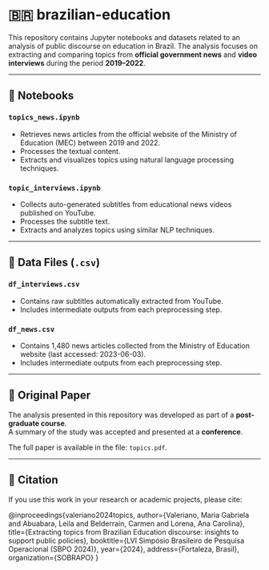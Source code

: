 # 🇧🇷 brazilian-education

This repository contains Jupyter notebooks and datasets related to an analysis of public discourse on education in Brazil. The analysis focuses on extracting and comparing topics from **official government news** and **video interviews** during the period **2019–2022**.

---

## 📒 Notebooks

### `topics_news.ipynb`

- Retrieves news articles from the official website of the Ministry of Education (MEC) between 2019 and 2022.
- Processes the textual content.
- Extracts and visualizes topics using natural language processing techniques.

### `topic_interviews.ipynb`

- Collects auto-generated subtitles from educational news videos published on YouTube.
- Processes the subtitle text.
- Extracts and analyzes topics using similar NLP techniques.

---

## 📂 Data Files (`.csv`)

### `df_interviews.csv`

- Contains raw subtitles automatically extracted from YouTube.
- Includes intermediate outputs from each preprocessing step.

### `df_news.csv`

- Contains 1,480 news articles collected from the Ministry of Education website (last accessed: 2023-06-03).
- Includes intermediate outputs from each preprocessing step.

---

## 📄 Original Paper

The analysis presented in this repository was developed as part of a **post-graduate course**.  
A summary of the study was accepted and presented at a **conference**.

The full paper is available in the file: `topics.pdf`.

---

## 📢 Citation

If you use this work in your research or academic projects, please cite:

@inproceedings{valeriano2024topics,
  author={Valeriano, Maria Gabriela and Abuabara, Leila and Belderrain, Carmen and Lorena, Ana Carolina},
  title={Extracting topics from Brazilian Education discourse: insights to support public policies},
  booktitle={LVI Simpósio Brasileiro de Pesquisa Operacional (SBPO 2024)},
  year={2024},
  address={Fortaleza, Brasil},
  organization={SOBRAPO}
}
